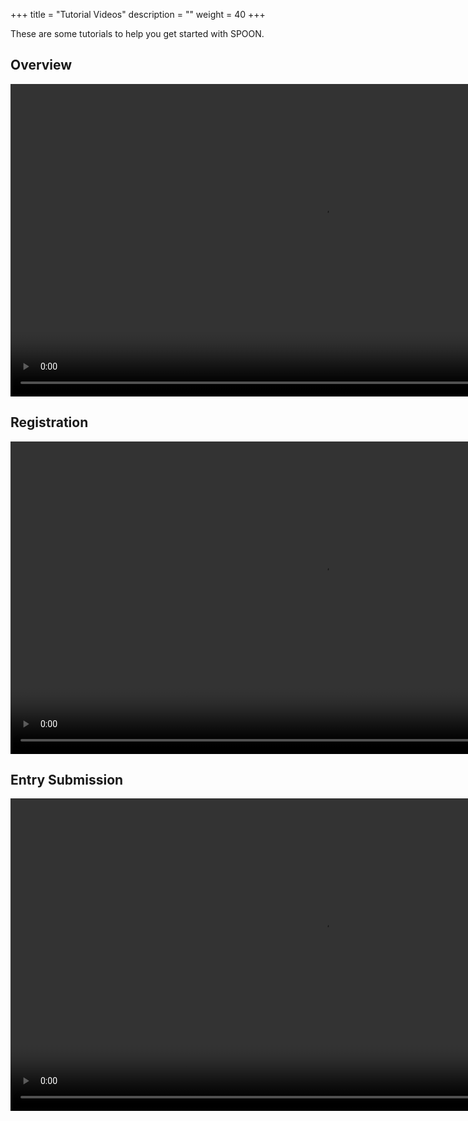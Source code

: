+++
title = "Tutorial Videos"
description = ""
weight = 40
+++

These are some tutorials to help you get started with SPOON.

## Overview

<video width="1000" controls>
    <source src="https://spoonsite.com/openstorefront/Media.action?GeneralMedia&name=SPOON%20Overview" type="video/mp4">
    Your browser does not support the video tag.
</video>

## Registration

<video width="1000" controls>
    <source src="https://spoonsite.com/openstorefront/Media.action?GeneralMedia&name=Registration" type="video/mp4">
    Your browser does not support the video tag.
</video>

## Entry Submission

<video width="1000" controls>
    <source src="https://spoonsite.com/openstorefront/Media.action?SupportMedia&mediaId=24b64db3-2b33-4913-92af-c9a45b358c60" type="video/mp4">
    Your browser does not support the video tag.
</video>

